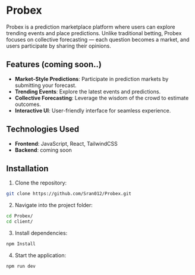 # Probex

Probex is a prediction marketplace platform where users can explore trending events and place predictions. Unlike traditional betting, Probex focuses on collective forecasting — each question becomes a market, and users participate by sharing their opinions.

## Features (coming soon..)

- **Market-Style Predictions**: Participate in prediction markets by submitting your forecast.
- **Trending Events**: Explore the latest events and predictions.
- **Collective Forecasting**: Leverage the wisdom of the crowd to estimate outcomes.
- **Interactive UI**: User-friendly interface for seamless experience.

## Technologies Used

- **Frontend**: JavaScript, React, TailwindCSS
- **Backend**: coming soon

## Installation

1. Clone the repository:

```bash
git clone https://github.com/Sran012/Probex.git
```
2. Navigate into the project folder:
```bash
cd Probex/
cd client/
```

3. Install dependencies:
```bash
npm Install
```

4. Start the application:
```bash 
npm run dev
```
